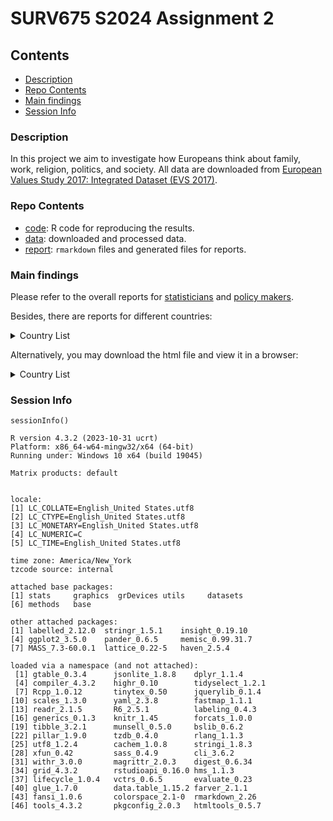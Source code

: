 # SURV675 S2024 Assignment 2


## Contents

- [Description](#description)
- [Repo Contents](#repo-contents)
- [Main findings](#main-findings)
- [Session Info](#session-info)


### Description

In this project we aim to investigate how Europeans think about family, work, religion, politics, and society. All data are downloaded from [European Values Study 2017: Integrated Dataset (EVS 2017)](https://search.gesis.org/research_data/ZA7500).


### Repo Contents 

- [code](./code): R code for reproducing the results.
- [data](./data): downloaded and processed data.
- [report](./reports): `rmarkdown` files and generated files for reports.


### Main findings 

Please refer to the overall reports for [statisticians](./reports/Report-for-statisticians.pdf) and [policy makers](./reports/Report-for-policy-makers.pdf). 

Besides, there are reports for different countries:
<details>
<summary>Country List</summary> 
 
* [Albania](./reports/Report-for-country-Albania.md) 
* [Azerbaijan](./reports/Report-for-country-Azerbaijan.md) 
* [Austria](./reports/Report-for-country-Austria.md) 
* [Armenia](./reports/Report-for-country-Armenia.md) 
* [Bosnia and Herzegovina](./reports/Report-for-country-Bosnia-and-Herzegovina.md) 
* [Bulgaria](./reports/Report-for-country-Bulgaria.md) 
* [Belarus](./reports/Report-for-country-Belarus.md) 
* [Croatia](./reports/Report-for-country-Croatia.md) 
* [Czechia](./reports/Report-for-country-Czechia.md) 
* [Denmark](./reports/Report-for-country-Denmark.md) 
* [Estonia](./reports/Report-for-country-Estonia.md) 
* [Finland](./reports/Report-for-country-Finland.md) 
* [France](./reports/Report-for-country-France.md) 
* [Georgia](./reports/Report-for-country-Georgia.md) 
* [Germany](./reports/Report-for-country-Germany.md) 
* [Hungary](./reports/Report-for-country-Hungary.md) 
* [Iceland](./reports/Report-for-country-Iceland.md) 
* [Italy](./reports/Report-for-country-Italy.md) 
* [Latvia](./reports/Report-for-country-Latvia.md) 
* [Lithuania](./reports/Report-for-country-Lithuania.md) 
* [Montenegro](./reports/Report-for-country-Montenegro.md) 
* [Netherlands](./reports/Report-for-country-Netherlands.md) 
* [Norway](./reports/Report-for-country-Norway.md) 
* [Poland](./reports/Report-for-country-Poland.md) 
* [Portugal](./reports/Report-for-country-Portugal.md) 
* [Romania](./reports/Report-for-country-Romania.md) 
* [Russia](./reports/Report-for-country-Russia.md) 
* [Serbia](./reports/Report-for-country-Serbia.md) 
* [Slovakia](./reports/Report-for-country-Slovakia.md) 
* [Slovenia](./reports/Report-for-country-Slovenia.md) 
* [Spain](./reports/Report-for-country-Spain.md) 
* [Sweden](./reports/Report-for-country-Sweden.md) 
* [Switzerland](./reports/Report-for-country-Switzerland.md) 
* [Ukraine](./reports/Report-for-country-Ukraine.md) 
* [North Macedonia](./reports/Report-for-country-North-Macedonia.md) 
* [Great Britain](./reports/Report-for-country-Great-Britain.md) 

</details>

Alternatively, you may download the html file and view it in a browser:
<details>
<summary>Country List</summary> 
 
* [Albania](./reports/Report-for-country-Albania.html) 
* [Azerbaijan](./reports/Report-for-country-Azerbaijan.html) 
* [Austria](./reports/Report-for-country-Austria.html) 
* [Armenia](./reports/Report-for-country-Armenia.html) 
* [Bosnia and Herzegovina](./reports/Report-for-country-Bosnia-and-Herzegovina.html) 
* [Bulgaria](./reports/Report-for-country-Bulgaria.html) 
* [Belarus](./reports/Report-for-country-Belarus.html) 
* [Croatia](./reports/Report-for-country-Croatia.html) 
* [Czechia](./reports/Report-for-country-Czechia.html) 
* [Denmark](./reports/Report-for-country-Denmark.html) 
* [Estonia](./reports/Report-for-country-Estonia.html) 
* [Finland](./reports/Report-for-country-Finland.html) 
* [France](./reports/Report-for-country-France.html) 
* [Georgia](./reports/Report-for-country-Georgia.html) 
* [Germany](./reports/Report-for-country-Germany.html) 
* [Hungary](./reports/Report-for-country-Hungary.html) 
* [Iceland](./reports/Report-for-country-Iceland.html) 
* [Italy](./reports/Report-for-country-Italy.html) 
* [Latvia](./reports/Report-for-country-Latvia.html) 
* [Lithuania](./reports/Report-for-country-Lithuania.html) 
* [Montenegro](./reports/Report-for-country-Montenegro.html) 
* [Netherlands](./reports/Report-for-country-Netherlands.html) 
* [Norway](./reports/Report-for-country-Norway.html) 
* [Poland](./reports/Report-for-country-Poland.html) 
* [Portugal](./reports/Report-for-country-Portugal.html) 
* [Romania](./reports/Report-for-country-Romania.html) 
* [Russia](./reports/Report-for-country-Russia.html) 
* [Serbia](./reports/Report-for-country-Serbia.html) 
* [Slovakia](./reports/Report-for-country-Slovakia.html) 
* [Slovenia](./reports/Report-for-country-Slovenia.html) 
* [Spain](./reports/Report-for-country-Spain.html) 
* [Sweden](./reports/Report-for-country-Sweden.html) 
* [Switzerland](./reports/Report-for-country-Switzerland.html) 
* [Ukraine](./reports/Report-for-country-Ukraine.html) 
* [North Macedonia](./reports/Report-for-country-North-Macedonia.html) 
* [Great Britain](./reports/Report-for-country-Great-Britain.html) 

</details>


### Session Info


```
sessionInfo()

R version 4.3.2 (2023-10-31 ucrt)
Platform: x86_64-w64-mingw32/x64 (64-bit)
Running under: Windows 10 x64 (build 19045)

Matrix products: default


locale:
[1] LC_COLLATE=English_United States.utf8 
[2] LC_CTYPE=English_United States.utf8   
[3] LC_MONETARY=English_United States.utf8
[4] LC_NUMERIC=C                          
[5] LC_TIME=English_United States.utf8    

time zone: America/New_York
tzcode source: internal

attached base packages:
[1] stats     graphics  grDevices utils     datasets 
[6] methods   base     

other attached packages:
[1] labelled_2.12.0  stringr_1.5.1    insight_0.19.10 
[4] ggplot2_3.5.0    pander_0.6.5     memisc_0.99.31.7
[7] MASS_7.3-60.0.1  lattice_0.22-5   haven_2.5.4     

loaded via a namespace (and not attached):
 [1] gtable_0.3.4      jsonlite_1.8.8    dplyr_1.1.4      
 [4] compiler_4.3.2    highr_0.10        tidyselect_1.2.1 
 [7] Rcpp_1.0.12       tinytex_0.50      jquerylib_0.1.4  
[10] scales_1.3.0      yaml_2.3.8        fastmap_1.1.1    
[13] readr_2.1.5       R6_2.5.1          labeling_0.4.3   
[16] generics_0.1.3    knitr_1.45        forcats_1.0.0    
[19] tibble_3.2.1      munsell_0.5.0     bslib_0.6.2      
[22] pillar_1.9.0      tzdb_0.4.0        rlang_1.1.3      
[25] utf8_1.2.4        cachem_1.0.8      stringi_1.8.3    
[28] xfun_0.42         sass_0.4.9        cli_3.6.2        
[31] withr_3.0.0       magrittr_2.0.3    digest_0.6.34    
[34] grid_4.3.2        rstudioapi_0.16.0 hms_1.1.3        
[37] lifecycle_1.0.4   vctrs_0.6.5       evaluate_0.23    
[40] glue_1.7.0        data.table_1.15.2 farver_2.1.1     
[43] fansi_1.0.6       colorspace_2.1-0  rmarkdown_2.26   
[46] tools_4.3.2       pkgconfig_2.0.3   htmltools_0.5.7  
```




